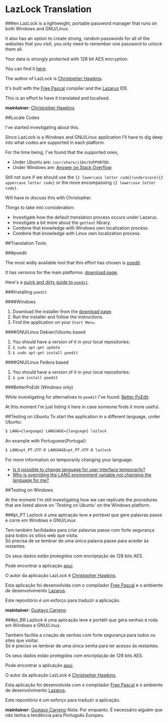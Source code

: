 # LazLock Translation

###en
LazLock is a lightweight, portable password manager that runs on both Windows and GNU/Linux.

It also has an option to create strong, random passwords for all of the websites that you visit, you only need to remember one password to unlock them all.

Your data is strongly protected with 128 bit AES encryption.

You can find it [here](https://sourceforge.net/projects/lazlock/).

The author of LazLock is [Christopher Hawkins](https://twitter.com/CyberFilth).

It's built with the [Free Pascal](http://www.freepascal.org) compiler and the [Lazarus](http://www.lazarus-ide.org) IDE.

This is an effort to have it translated and localised.

__maintainer:__ [Christopher Hawkins](https://github.com/cyberfilth)

##Locale Codes

I've started investigating about this.

Since LazLock is a Windows and GNU/Linux application I'll have to dig deep into what codes are supported in each platform.

For the time being, I've found that the supported ones,

 * Under Ubuntu are: `/usr/share/i18n/SUPPORTED`.
 * Under Windows are: [Answer on Stack Overflow](https://stackoverflow.com/a/3191729/8167).
 
Still not sure if we should use the `{2 lowercase letter code}(underscore){2 uppercase letter code}` or the more encompassing `{2 lowercase letter code}`.

Will have to discuss this with Christopher.

Things to take into consideration:

 * Investigate how the default translation process occurs under Lazarus.
 * Investigate a bit more about the `gettext` library.
 * Combine that knowledge with Windows own localization process.
 * Combine that knowledge with Linux own localization process.

##Translation Tools

###poedit

The most widly available tool that this effort has chosen is [poedit](https://poedit.net/).

It has versions for the main platforms: [download page](https://poedit.net/download).

Here's a [quick and dirty guide to `poedit`](https://flossvalley.blogspot.co.uk/2008/07/quick-and-dirty-guide-to-poedit.html).

###Installing `poedit`

####Windows

 1. Download the installer from the [download page](https://poedit.net/download).
 2. Run the installer and follow the instructions.
 3. Find the application on your `Start Menu`.
 
####GNU/Linux Debian/Ubuntu based

 1. You should have a version of it in your local repositories:
 2. `$ sudo apt-get update`
 3. `$ sudo apt-get install poedit`

####GNU/Linux Fedora based

 1. You should have a version of it in your local repositories:
 2. `$ yum install poedit`

###BetterPoEdit (Windows only)

While investigating for alternatives to `poedit` I've found: [Better PoEdit](https://sourceforge.net/projects/betterpoeditor/).

At this moment I'm just listing it here in case someone finds it more useful.

##Testing on Ubuntu
To start the application in a different language, under Ubuntu:

```bash
$ LANG={language} LANGUAGE={language} lazlock
```

An example with Portuguese(Portugal):

```bash
$ LANG=pt_PT.UTF-8 LANGUAGE=pt_PT.UTF-8 lazlock
```

For more information on temporarily changing your language:

 * [Is it possible to change language for user interface temporarily?](https://askubuntu.com/questions/246547/is-it-possible-to-change-language-for-user-interface-temporarily)
 * [Why is overriding the LANG environment variable not changing the language for me?](https://askubuntu.com/questions/311767/why-is-overriding-the-lang-environment-variable-not-changing-the-language-for-me)

##Testing on Windows

At the moment I'm still investigating how we can replicate the procedures that are listed above on 'Testing on Ubuntu' on the Windows platform.

###pt_PT
Lazlock é uma aplicação leve e portável que gere palavras passe e corre em Windows e GNU/Linux.

Tem também facilidades para criar palavras passe com forte segurança para todos os sítios web que visita.  
Só precisa de se lembrar de uma única palavra passe para aceder às restantes.

Os seus dados estão protegidos com encriptação de 128 bits AES.

Pode encontrar a aplicação [aqui](https://sourceforge.net/projects/lazlock/).

O autor da aplicação LazLock é [Christopher Hawkins](https://twitter.com/CyberFilth).

Esta aplicação foi desenvolvida com o compilador [Free Pascal](http://www.freepascal.org) e o ambiente de desenvolvimento [Lazarus](http://www.lazarus-ide.org).

Este repositório é um esforço para traduzir a aplicação.

__maintainer:__ [Gustavo Carreno](https://github.com/gcarreno)

###pt_BR
Lazlock é uma aplicação leve e portátil que gera senhas e roda em Windows e GNU/Linux.

Também facilita a criação de senhas com forte segurança para todos os sites que visitar.  
Só é preciso se lembrar de uma única senha para ter acesso às restantes.

Os seus dados estão protegidos com encriptação de 128 bits AES.

Pode encontrar a aplicação [aqui](https://sourceforge.net/projects/lazlock/).

O autor da aplicação LazLock é [Christopher Hawkins](https://twitter.com/CyberFilth).

Esta aplicação foi desenvolvida com o compilador [Free Pascal](http://www.freepascal.org) e o ambiente de desenvolvimento [Lazarus](http://www.lazarus-ide.org).

Este repositório é um esforço para traduzir a aplicação.

__maintainer:__ [Gustavo Carreno](https://github.com/gcarreno) Nota: Por enquanto. É necessário alguém que não tenha a tendência para Português Europeu.

